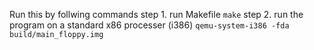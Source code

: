 Run this by follwing commands
step 1. run Makefile
`make`
step 2. run the program on a standard x86 processer (i386)
`qemu-system-i386 -fda build/main_floppy.img`
